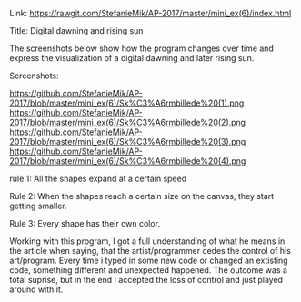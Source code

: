 Link: https://rawgit.com/StefanieMik/AP-2017/master/mini_ex(6)/index.html

Title: Digital dawning and rising sun 

The screenshots below show how the program changes over time and express the visualization of a digital dawning and later rising sun. 

Screenshots:

https://github.com/StefanieMik/AP-2017/blob/master/mini_ex(6)/Sk%C3%A6rmbillede%20(1).png
https://github.com/StefanieMik/AP-2017/blob/master/mini_ex(6)/Sk%C3%A6rmbillede%20(2).png
https://github.com/StefanieMik/AP-2017/blob/master/mini_ex(6)/Sk%C3%A6rmbillede%20(3).png
https://github.com/StefanieMik/AP-2017/blob/master/mini_ex(6)/Sk%C3%A6rmbillede%20(4).png


rule 1: All the shapes expand at a certain speed

Rule 2: When the shapes reach a certain size on the canvas, they start getting smaller.

Rule 3: Every shape has their own color. 

Working with this program, I got a full understanding of what he means in the article when saying, that the artist/programmer cedes the control of his art/program. Every time i typed in some new code or changed an extisting code, something different and unexpected happened. The outcome was a total suprise, but in the end I accepted the loss of control and just played around with it. 
